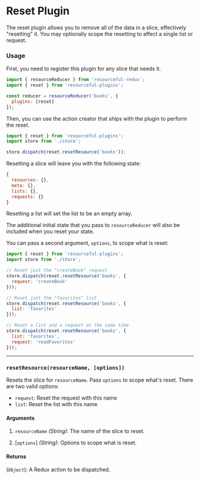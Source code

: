# Reset Plugin

The reset plugin allows you to remove all of the data in a slice, effectively
"resetting" it. You may optionally scope the resetting to affect a single
list or request.

### Usage

First, you need to register this plugin for any slice that needs it.

```js
import { resourceReducer } from 'resourceful-redux';
import { reset } from 'resourceful-plugins';

const reducer = resourceReducer('books', {
  plugins: [reset]
});
```

Then, you can use the action creator that ships with the plugin to perform the
reset.

```js
import { reset } from 'resourceful-plugins';
import store from './store';

store.dispatch(reset.resetResource('books'));
```

Resetting a slice will leave you with the following state:

```js
{
  resources: {},
  meta: {},
  lists: {},
  requests: {}
}
```

Resetting a list will set the list to be an empty array.

The additional initial state that you pass to `resourceReducer` will also
be included when you reset your state.

You can pass a second argument, `options`, to scope what is reset:

```js
import { reset } from 'resourceful-plugins';
import store from './store';

// Reset just the "createBook" request
store.dispatch(reset.resetResource('books', {
  request: 'createBook'
}));

// Reset just the "favorites" list
store.dispatch(reset.resetResource('books', {
  list: 'favorites'
}));

// Reset a list and a request at the same time
store.dispatch(reset.resetResource('books', {
  list: 'favorites',
  request: 'readFavorites'
}));
```

---

### `resetResource(resourceName, [options])`

Resets the slice for `resourceName`. Pass `options` to scope what's reset.
There are two valid options:

- `request`: Reset the request with this name
- `list`: Reset the list with this name

#### Arguments

1. `resourceName` *(String)*: The name of the slice to reset.

2. [`options`] *(String)*: Options to scope what is reset.

#### Returns

(*`Object`*): A Redux action to be dispatched.
